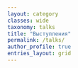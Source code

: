 ```yaml
---
layout: category
classes: wide
taxonomy: talks
title: "Выступления"
permalink: /talks/
author_profile: true
entries_layout: grid
---
```

